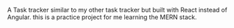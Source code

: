 A Task tracker similar to my other task tracker but built with React instead of Angular. this is a practice project for me learning the MERN stack.
